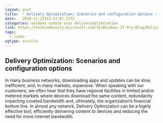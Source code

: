```yaml
---
layout: post 
title:  " Delivery Optimization: Scenarios and configuration options - Microsoft Tech Community - 280195" 
date:   2018-11-12T13:37:07.377Z 
categories: windows update wsus deliveryoptimization
link: https://techcommunity.microsoft.com/t5/Windows-IT-Pro-Blog/Delivery-Optimization-Scenarios-and-configuration-options/ba-p/280195 
tags:
  - links
ogtype: article 
---
```


## Delivery Optimization: Scenarios and configuration options   
In many business networks, downloading apps and updates can be slow, inefficient, and, in many markets, expensive. When speaking with our customers, we often hear that they have regional facilities in limited and/or metered markets where devices download the same content, redundantly impacting coveted bandwidth and, ultimately, the organization’s financial bottom line. In almost any network, Delivery Optimization can be a highly effective tool, efficiently delivering content to devices and reducing the need for more internet bandwidth.